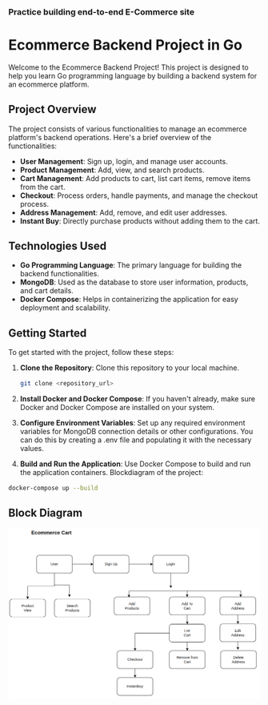 ### Practice building end-to-end E-Commerce site

# Ecommerce Backend Project in Go

Welcome to the Ecommerce Backend Project! This project is designed to help you learn Go programming language by building a backend system for an ecommerce platform.

## Project Overview

The project consists of various functionalities to manage an ecommerce platform's backend operations. Here's a brief overview of the functionalities:

- **User Management**: Sign up, login, and manage user accounts.
- **Product Management**: Add, view, and search products.
- **Cart Management**: Add products to cart, list cart items, remove items from the cart.
- **Checkout**: Process orders, handle payments, and manage the checkout process.
- **Address Management**: Add, remove, and edit user addresses.
- **Instant Buy**: Directly purchase products without adding them to the cart.

## Technologies Used

- **Go Programming Language**: The primary language for building the backend functionalities.
- **MongoDB**: Used as the database to store user information, products, and cart details.
- **Docker Compose**: Helps in containerizing the application for easy deployment and scalability.

## Getting Started

To get started with the project, follow these steps:

1. **Clone the Repository**: Clone this repository to your local machine.
   ```bash
   git clone <repository_url>

2. **Install Docker and Docker Compose**: If you haven't already, make sure Docker and Docker Compose are installed on your system.

3. **Configure Environment Variables**: Set up any required environment variables for MongoDB connection details or other configurations. You can do this by creating a .env file and populating it with the necessary values.

4. **Build and Run the Application**: Use Docker Compose to build and run the application containers.
Blockdiagram of the project:

  ```bash
  docker-compose up --build
  ```

## Block Diagram

![Blockdiagram](ecommerce.png)
